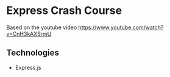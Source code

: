 # Express Crash Course

Based on the youtube video https://www.youtube.com/watch?v=CnH3kAXSrmU

## Technologies

- Express.js
